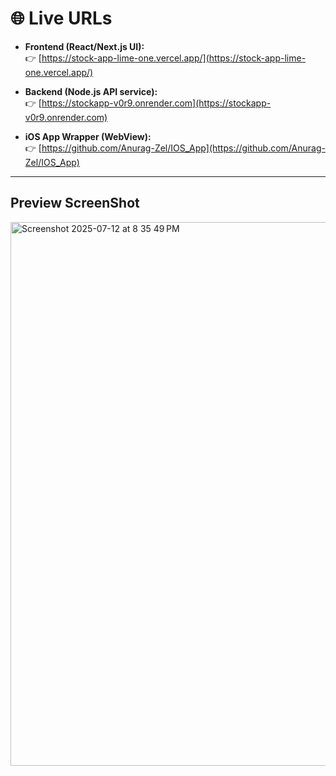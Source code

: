 # 🌐 Live URLs

- **Frontend (React/Next.js UI):**  
  👉 [https://stock-app-lime-one.vercel.app/](https://stock-app-lime-one.vercel.app/)

- **Backend (Node.js API service):**  
  👉 [https://stockapp-v0r9.onrender.com](https://stockapp-v0r9.onrender.com)

- **iOS App Wrapper (WebView):**  
  👉 [https://github.com/Anurag-Zel/IOS_App](https://github.com/Anurag-Zel/IOS_App)

---

## Preview ScreenShot
<img width="1645" height="870" alt="Screenshot 2025-07-12 at 8 35 49 PM" src="https://github.com/user-attachments/assets/d3cc592f-17a5-4355-a45b-451a2b84423a" />
